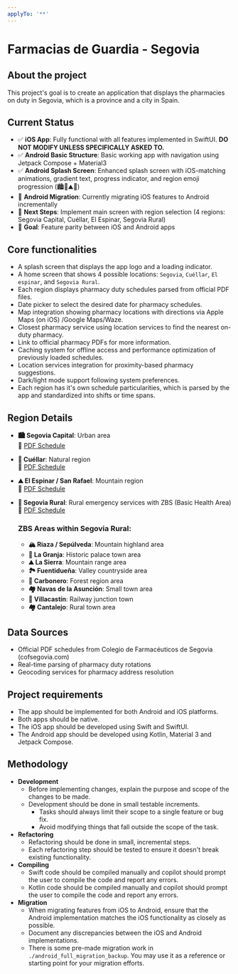 ```yaml
---
applyTo: '**'
---
```


# Farmacias de Guardia - Segovia

## About the project
This project's goal is to create an application that displays the pharmacies on duty in Segovia, which is a province and a city in Spain.

## Current Status
- ✅ **iOS App**: Fully functional with all features implemented in SwiftUI. **DO NOT MODIFY UNLESS SPECIFICALLY ASKED TO.**
- ✅ **Android Basic Structure**: Basic working app with navigation using Jetpack Compose + Material3
- ✅ **Android Splash Screen**: Enhanced splash screen with iOS-matching animations, gradient text, progress indicator, and region emoji progression (🏙🌳⛰🚜)
- 🔄 **Android Migration**: Currently migrating iOS features to Android incrementally
- 📍 **Next Steps**: Implement main screen with region selection (4 regions: Segovia Capital, Cuéllar, El Espinar, Segovia Rural)
- 🎯 **Goal**: Feature parity between iOS and Android apps

## Core functionalities
- A splash screen that displays the app logo and a loading indicator.
- A home screen that shows 4 possible locations: `Segovia`, `Cuéllar`, `El espinar`, and `Segovia Rural`.
- Each region displays pharmacy duty schedules parsed from official PDF files.
- Date picker to select the desired date for pharmacy schedules.
- Map integration showing pharmacy locations with directions via Apple Maps (on iOS) /Google Maps/Waze.
- Closest pharmacy service using location services to find the nearest on-duty pharmacy.
- Link to official pharmacy PDFs for more information.
- Caching system for offline access and performance optimization of previously loaded schedules.
- Location services integration for proximity-based pharmacy suggestions.
- Dark/light mode support following system preferences.
- Each region has it's own schedule particularities, which is parsed by the app and standardized into shifts or time spans.

## Region Details
- **🏙 Segovia Capital**: Urban area  
  📄 [PDF Schedule](https://cofsegovia.com/wp-content/uploads/2025/05/CALENDARIO-GUARDIAS-SEGOVIA-CAPITAL-DIA-2025.pdf)

- **🌳 Cuéllar**: Natural region  
  📄 [PDF Schedule](https://cofsegovia.com/wp-content/uploads/2025/01/GUARDIAS-CUELLAR_2025.pdf)

- **⛰ El Espinar / San Rafael**: Mountain region  
  📄 [PDF Schedule](https://cofsegovia.com/wp-content/uploads/2025/01/Guardias-EL-ESPINAR_2025.pdf)

- **🚜 Segovia Rural**: Rural emergency services with ZBS (Basic Health Area)
  📄 [PDF Schedule](https://cofsegovia.com/wp-content/uploads/2025/06/SERVICIOS-DE-URGENCIA-RURALES-2025.pdf)
  
  ### ZBS Areas within Segovia Rural:
  - **🏔️ Riaza / Sepúlveda**: Mountain highland area
  - **🏰 La Granja**: Historic palace town area  
  - **⛰️ La Sierra**: Mountain range area
  - **🏞️ Fuentidueña**: Valley countryside area
  - **🌲 Carbonero**: Forest region area
  - **🏘️ Navas de la Asunción**: Small town area
  - **🚂 Villacastín**: Railway junction town
  - **🏘️ Cantalejo**: Rural town area

## Data Sources
- Official PDF schedules from Colegio de Farmacéuticos de Segovia (cofsegovia.com)
- Real-time parsing of pharmacy duty rotations
- Geocoding services for pharmacy address resolution

## Project requirements
- The app should be implemented for both Android and iOS platforms.
- Both apps should be native.
- The iOS app should be developed using Swift and SwiftUI.
- The Android app should be developed using Kotlin, Material 3 and Jetpack Compose.

## Methodology
- **Development**
  - Before implementing changes, explain the purpose and scope of the changes to be made.
  - Development should be done in small testable increments.
	- Tasks should always limit their scope to a single feature or bug fix.
	- Avoid modifying things that fall outside the scope of the task.
- **Refactoring**
	- Refactoring should be done in small, incremental steps.
	- Each refactoring step should be tested to ensure it doesn't break existing functionality.
- **Compiling**
	- Swift code should be compiled manually and copilot should prompt the user to compile the code and report any errors.
	- Kotlin code should be compiled manually and copilot should prompt the user to compile the code and report any errors.
- **Migration**
	- When migrating features from iOS to Android, ensure that the Android implementation matches the iOS functionality as closely as possible.
	- Document any discrepancies between the iOS and Android implementations.
	- There is some pre-made migration work in `./android_full_migration_backup`. You may use it as a reference or starting point for your migration efforts.